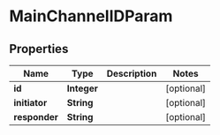 # MainChannelIDParam

## Properties
Name | Type | Description | Notes
------------ | ------------- | ------------- | -------------
**id** | **Integer** |  |  [optional]
**initiator** | **String** |  |  [optional]
**responder** | **String** |  |  [optional]
